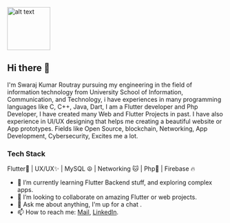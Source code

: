 <img src="" alt="alt text" width="100" height="100" />

## Hi there 👋

I'm Swaraj Kumar Routray pursuing my engineering in the field of information technology from University School of Information, Communication, and Technology, i have experiences in many programming languages like C, C++, Java, Dart, I am a Flutter developer and  Php Developer, I have created many  Web and Flutter Projects in past. I have also experience in UI/UX designing that helps me creating a beautiful website or App prototypes. Fields like  Open Source, blockchain, Networking,  App Development, Cybersecurity, Excites me a lot. 

### Tech Stack 
Flutter💙 |  UX/UX✨ | MySQL ☮ |  Networking 🐱 | Php🌱 | Firebase 🔥

- 🌱 I’m currently learning Flutter Backend stuff, and exploring complex apps.
- 👯 I’m looking to collaborate on amazing Flutter or web projects. 
- 💬 Ask me about anything, I'm up for a chat .
- 📫 How to reach me: [Mail](mailto:swarajroutray961@gmail.com), [LinkedIn](https://www.linkedin.com/in/swaraj961).

